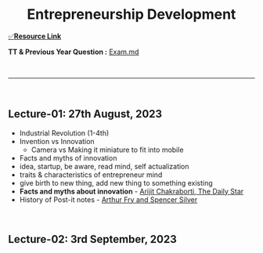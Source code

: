 <h1 align="center">Entrepreneurship Development</h1>

[✅**Resource Link**][res]

[res]: https://drive.google.com/drive/folders/1VQaRKE-J47lhv_Oo9iOTyzZHFq3EUX11?usp=sharing

**TT & Previous Year Question :** [Exam.md](Exam.md)

<br><hr><br>

<h2>Lecture-01: 27th August, 2023</h2>

- Industrial Revolution (1-4th)
- Invention vs Innovation
    - Camera vs Making it miniature to fit into mobile
- Facts and myths of innovation
- idea, startup, be aware, read mind, self actualization
- traits & characteristics of entrepreneur mind
- give birth to new thing, add new thing to something existing
- **Facts and myths about innovation** - [Arijit Chakraborti, The Daily Star](https://www.thedailystar.net/business/economy/news/facts-and-myths-about-innovation-3058221)
- History of Post-it notes - [Arthur Fry and Spencer Silver](https://www.3m.co.uk/3M/en_GB/post-it-notes/contact-us/about-us/)


<br><h2>Lecture-02: 3rd September, 2023</h2>

